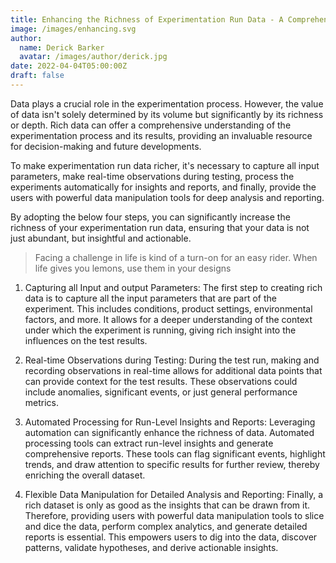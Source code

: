 ```yaml
---
title: Enhancing the Richness of Experimentation Run Data - A Comprehensive Approach
image: /images/enhancing.svg
author:
  name: Derick Barker
  avatar: /images/author/derick.jpg
date: 2022-04-04T05:00:00Z
draft: false
---
```



Data plays a crucial role in the experimentation process. However, the value of data isn't solely determined by its volume but significantly by its richness or depth. Rich data can offer a comprehensive understanding of the experimentation process and its results, providing an invaluable resource for decision-making and future developments.

To make experimentation run data richer, it's necessary to capture all input parameters, make real-time observations during testing, process the experiments automatically for insights and reports, and finally, provide the users with powerful data manipulation tools for deep analysis and reporting.

By adopting the below four steps, you can significantly increase the richness of your experimentation run data, ensuring that your data is not just abundant, but insightful and actionable.

<Blockquote name="!Alexender Smith">
  Facing a challenge in life is kind of a turn-on for an easy rider. When life gives you lemons, use them in your designs
</Blockquote>

1. Capturing all Input and output Parameters: The first step to creating rich data is to capture all the input parameters that are part of the experiment. This includes conditions, product settings, environmental factors, and more. It allows for a deeper understanding of the context under which the experiment is running, giving rich insight into the influences on the test results.

2. Real-time Observations during Testing: During the test run, making and recording observations in real-time allows for additional data points that can provide context for the test results. These observations could include anomalies, significant events, or just general performance metrics.

3. Automated Processing for Run-Level Insights and Reports: Leveraging automation can significantly enhance the richness of data. Automated processing tools can extract run-level insights and generate comprehensive reports. These tools can flag significant events, highlight trends, and draw attention to specific results for further review, thereby enriching the overall dataset.

4. Flexible Data Manipulation for Detailed Analysis and Reporting: Finally, a rich dataset is only as good as the insights that can be drawn from it. Therefore, providing users with powerful data manipulation tools to slice and dice the data, perform complex analytics, and generate detailed reports is essential. This empowers users to dig into the data, discover patterns, validate hypotheses, and derive actionable insights.